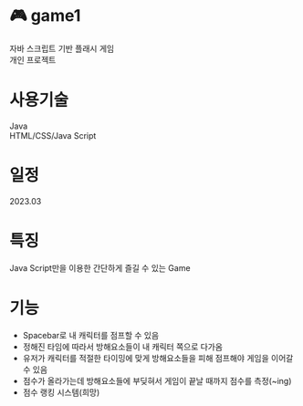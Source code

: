 # 🎮 game1
자바 스크립트 기반 플래시 게임</br>
개인 프로젝트
# 사용기술
Java </br>
HTML/CSS/Java Script
# 일정
2023.03
# 특징
Java Script만을 이용한 간단하게 즐길 수 있는 Game
# 기능
- Spacebar로 내 캐릭터를 점프할 수 있음
- 정해진 타임에 따라서 방해요소들이 내 캐릭터 쪽으로 다가옴
- 유저가 캐릭터를 적절한 타이밍에 맞게 방해요소들을 피해 점프해야 게임을 이어갈 수 있음
- 점수가 올라가는데 방해요소들에 부딪혀서 게임이 끝날 때까지 점수를 측정(~ing)
- 점수 랭킹 시스템(희망)
